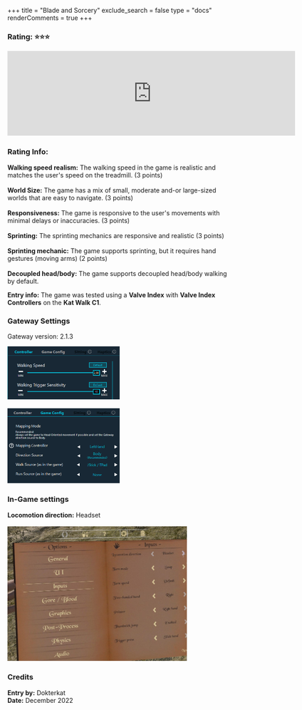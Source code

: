 +++
title = "Blade and Sorcery"
exclude_search = false
type = "docs"
renderComments = true
+++
### Rating: ⭐⭐⭐ <br>

<iframe src="https://store.steampowered.com/widget/629730/" frameborder="0" width="646" height="190"></iframe>

### Rating Info:
**Walking speed realism:** The walking speed in the game is realistic and matches the user's speed on the treadmill. (3 points) <br><br>
**World Size:** The game has a mix of small, moderate and-or large-sized worlds that are easy to navigate. (3 points) <br><br>
**Responsiveness:** The game is responsive to the user's movements with minimal delays or inaccuracies. (3 points) <br><br>
**Sprinting:** The sprinting mechanics are responsive and realistic (3 points) <br><BR>
**Sprinting mechanic:** The game supports sprinting, but it requires hand gestures (moving arms) (2 points) <br><br>
**Decoupled head/body:** The game supports decoupled head/body walking by default.

**Entry info:** The game was tested using a **Valve Index** with **Valve Index Controllers** on the **Kat Walk C1**.

### Gateway Settings
Gateway version: 2.1.3 
<br>

<img src="https://raw.githubusercontent.com/dokterkats/katDB/main/settings/BladeAndSourcery/gateway-controller.PNG" style="width: 50%;">
<br><br>
<img src="https://raw.githubusercontent.com/dokterkats/katDB/main/settings/BladeAndSourcery/gateway-config.PNG" style="width: 50%;">

### In-Game settings
**Locomotion direction:** Headset <br><br>
<img src="https://raw.githubusercontent.com/dokterkats/katDB/main/settings/BladeAndSourcery/ingame.jpg" style="width: 80%;">

### Credits
**Entry by:** Dokterkat <br>
**Date:** December 2022
